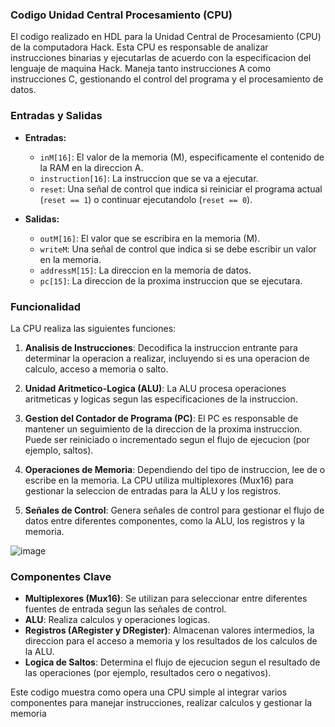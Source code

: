 
### Codigo Unidad Central Procesamiento (CPU)

El codigo realizado en HDL para la Unidad Central de Procesamiento (CPU) de la computadora Hack. Esta CPU es responsable de analizar instrucciones binarias y ejecutarlas de acuerdo con la especificacion del lenguaje de maquina Hack. Maneja tanto instrucciones A como instrucciones C, gestionando el control del programa y el procesamiento de datos.

### Entradas y Salidas

- **Entradas:**
  - `inM[16]`: El valor de la memoria (M), especificamente el contenido de la RAM en la direccion A.
  - `instruction[16]`: La instruccion que se va a ejecutar.
  - `reset`: Una señal de control que indica si reiniciar el programa actual (`reset == 1`) o continuar ejecutandolo (`reset == 0`).

- **Salidas:**
  - `outM[16]`: El valor que se escribira en la memoria (M).
  - `writeM`: Una señal de control que indica si se debe escribir un valor en la memoria.
  - `addressM[15]`: La direccion en la memoria de datos.
  - `pc[15]`: La direccion de la proxima instruccion que se ejecutara.

### Funcionalidad

La CPU realiza las siguientes funciones:

1. **Analisis de Instrucciones**: Decodifica la instruccion entrante para determinar la operacion a realizar, incluyendo si es una operacion de calculo, acceso a memoria o salto.

2. **Unidad Aritmetico-Logica (ALU)**: La ALU procesa operaciones aritmeticas y logicas segun las especificaciones de la instruccion.

3. **Gestion del Contador de Programa (PC)**: El PC es responsable de mantener un seguimiento de la direccion de la proxima instruccion. Puede ser reiniciado o incrementado segun el flujo de ejecucion (por ejemplo, saltos).

4. **Operaciones de Memoria**: Dependiendo del tipo de instruccion, lee de o escribe en la memoria. La CPU utiliza multiplexores (Mux16) para gestionar la seleccion de entradas para la ALU y los registros.

5. **Señales de Control**: Genera señales de control para gestionar el flujo de datos entre diferentes componentes, como la ALU, los registros y la memoria.

![image](https://github.com/user-attachments/assets/5392567b-4790-4324-abcd-3119d0a47ee7)



### Componentes Clave

- **Multiplexores (Mux16)**: Se utilizan para seleccionar entre diferentes fuentes de entrada segun las señales de control.
- **ALU**: Realiza calculos y operaciones logicas.
- **Registros (ARegister y DRegister)**: Almacenan valores intermedios, la direccion para el acceso a memoria y los resultados de los calculos de la ALU.
- **Logica de Saltos**: Determina el flujo de ejecucion segun el resultado de las operaciones (por ejemplo, resultados cero o negativos).

Este codigo muestra como opera una CPU simple al integrar varios componentes para manejar instrucciones, realizar calculos y gestionar la memoria

